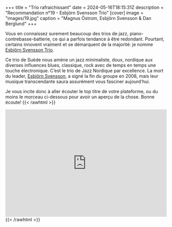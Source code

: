 +++
title = "Trio rafraichissant"
date = 2024-05-16T18:15:31Z
description = "Recommandation n°19 - Esbjörn Svensson Trio"
[cover]
image = "images/19.jpg"
caption = "Magnus Östrom, Esbjörn Svensson & Dan Berglund"
+++

Vous en connaissez surement beaucoup des trios de jazz, piano-contrebasse-batterie, ce qui a parfois tendance à être
redondant. Pourtant, certains innovent vraiment et se démarquent de la majorité: je
nomme [Esbjörn Svensson Trio](https://fr.wikipedia.org/wiki/Esbj%C3%B6rn_Svensson_Trio).

Ce trio de Suède nous amène un jazz minimaliste, doux, nordique aux diverses influences blues, classique, rock avec de
temps en temps une touche électronique. C’est le trio de Jazz Nordique par excellence. La mort du
leader, [Esbjörn Svensson](https://fr.wikipedia.org/wiki/Esbj%C3%B6rn_Svensson ), a signé la fin du groupe en 2008, mais
leur musique transcendante saura assurément vous fasciner aujourd’hui. 

Je vous incite donc
à aller écouter le top titre de votre plateforme, ou du moins le morceau ci-dessous pour avoir un aperçu de la chose.
Bonne écoute!
{{< rawhtml >}}
<div style="max-width:100%;"><div style="position:relative;padding-bottom:calc(56.25% + 52px);height: 0;"><iframe style="position:absolute;top:0;left:0;" width="100%" height="100%" src="https://odesli.co/embed/?url=https%3A%2F%2Fartist.link%2Fest&theme=light" frameborder="0" allowfullscreen sandbox="allow-same-origin allow-scripts allow-presentation allow-popups allow-popups-to-escape-sandbox" allow="clipboard-read; clipboard-write"></iframe></div></div>
{{< /rawhtml >}}